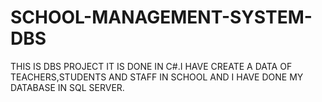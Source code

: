 # SCHOOL-MANAGEMENT-SYSTEM-DBS
THIS IS DBS PROJECT IT IS DONE IN C#.I HAVE CREATE A DATA OF TEACHERS,STUDENTS AND STAFF IN SCHOOL AND I HAVE DONE MY DATABASE IN SQL SERVER.
